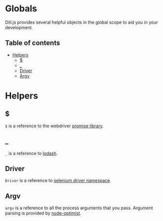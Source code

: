 Globals
===========

Dill.js provides several helpful objects in the global scope to aid you in your development.


## Table of contents

* [Helpers](#helpers)
  * [$](#promise)
  * [_](#_)
  * [Driver](#driver)
  * [Argv](#argv)

# Helpers

## <a name='promise'></a>$

`$` is a reference to the webdriver [promise library](http://selenium.googlecode.com/git/docs/api/javascript/namespace_webdriver_promise.html).

## _

`_` is a reference to [lodash](http://lodash.com/docs).

## Driver

`Driver` is a reference to [selenium driver namespace](http://selenium.googlecode.com/git/docs/api/javascript/namespace_webdriver.html).

## Argv

`argv` is a reference to all the process arguments that you pass.
Argument parsing is provided by [node-optimist](https://github.com/substack/node-optimist).
